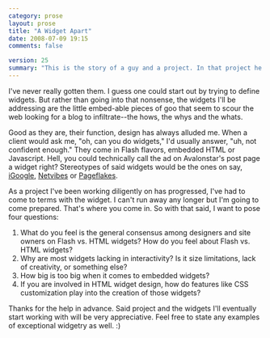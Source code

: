 ```yaml
---
category: prose
layout: prose
title: "A Widget Apart"
date: 2008-07-09 19:15
comments: false

version: 25
summary: "This is the story of a guy and a project. In that project he's run into the widget. He's never really had to accommodate distributable embed-able widgets so he needs a little help to understand them. "
---
```


I've never really gotten them. I guess one could start out by trying to define widgets. But rather than going into that nonsense, the widgets I'll be addressing are the little embed-able pieces of goo that seem to scour the web looking for a blog to infiltrate--the hows, the whys and the whats.

Good as they are, their function, design has always alluded me. When a client would ask me, "oh, can you do widgets," I'd usually answer, "uh, not confident enough." They come in Flash flavors, embedded HTML or Javascript. Hell, you could technically call the ad on Avalonstar's post page a widget right? Stereotypes of said widgets would be the ones on say, [iGoogle][1], [Netvibes][2] or [Pageflakes][3].

As a project I've been working diligently on has progressed, I've had to come to terms with the widget. I can't run away any longer but I'm going to come prepared. That's where you come in. So with that said, I want to pose four questions:

1.    What do you feel is the general consensus among designers and site owners on Flash vs. HTML widgets? How do you feel about Flash vs. HTML widgets?
2.    Why are most widgets lacking in interactivity? Is it size limitations, lack of creativity, or something else?
3.    How big is too big when it comes to embedded widgets?
4.    If you are involved in HTML widget design, how do features like CSS customization play into the creation of those widgets?

Thanks for the help in advance. Said project and the widgets I'll eventually start working with will be very appreciative. Feel free to state any examples of exceptional widgetry as well. :)

[1]: http://www.google.com/ig
[2]: http://www.netvibes.com/
[3]: http://www.pageflakes.com/
